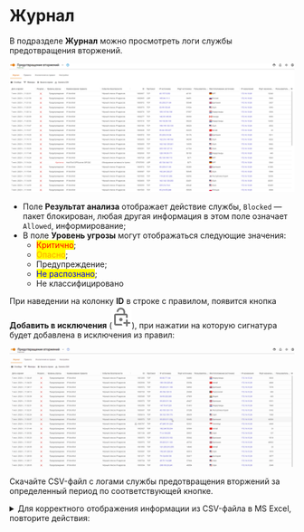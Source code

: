 # Журнал

В подразделе **Журнал** можно просмотреть логи службы предотвращения вторжений.

![](../../../.gitbook/assets/log.png)

* Поле **Результат анализа** отображает действие службы, `Blocked` — пакет блокирован, любая другая информация в этом поле означает `Allowed`, информирование;
* В поле **Уровень угрозы** могут отображаться следующие значения:
  * <mark style="color:red;">Критично</mark>;
  * <mark style="color:orange;">Опасно</mark>;
  * Предупреждение;
  * <mark style="color:blue;">Не распознано</mark>;
  * Не классифицировано

При наведении на колонку **ID** в строке с правилом, появится кнопка **Добавить в исключения** (![](../../../.gitbook/assets/icon-lock.png)), при нажатии на которую сигнатура будет добавлена в исключения из правил: 

![](../../../.gitbook/assets/log.gif)

Скачайте CSV-файл с логами службы предотвращения вторжений за определенный период по соответствующей кнопке. 

<details>

<summary>Для корректного отображения информации из CSV-файла в MS Excel, повторите действия:</summary>

1\. Откройте CSV-файл в MS Excel и выделите весь первый столбец.

2\. Перейдите во вкладку **Данные** и нажмите кнопку **Текст по столбцам**. 

3\. В открывшемся окне выберите **с разделителями** и нажмите **Далее**:

![](../../../.gitbook/assets/log1.png)

4\. В блоке **Символом-разделителем является:**  выберите **запятая** и нажмите **Далее**:

![](../../../.gitbook/assets/log2.png)

5\. В блоке **Формат данных столбца** выберите **Текстовый** и нажмите **Готово**:

![](../../../.gitbook/assets/log3.png)

</details>